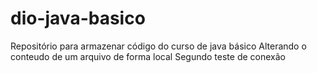 # dio-java-basico
Repositório para armazenar código do curso de java básico
Alterando o conteudo de um arquivo de forma local
Segundo teste de conexão
